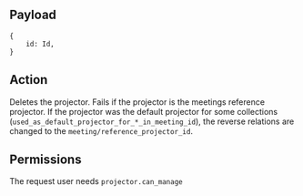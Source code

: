 ## Payload
```
{
    id: Id,
}
```

## Action
Deletes the projector.
Fails if the projector is the meetings reference projector. If
the projector was the default projector for some collections
(`used_as_default_projector_for_*_in_meeting_id`), the reverse relations are changed to the
`meeting/reference_projector_id`.

## Permissions
The request user needs `projector.can_manage`
